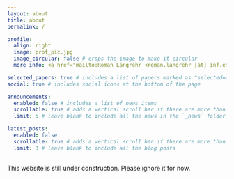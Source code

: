```yaml
---
layout: about
title: about
permalink: /

profile:
  align: right
  image: prof_pic.jpg
  image_circular: false # crops the image to make it circular
  more_info: <a href="mailto:Roman Langrehr <roman.langrehr [at] inf.ethz.ch>"><i class="ai ai-mail"></i>roman.langrehr [at] inf.ethz.ch</a></br><a href="https://orcid.org/0000-0002-4083-8073"><i class="ai ai-orcid"></i>0000-0002-4083-8073</a>

selected_papers: true # includes a list of papers marked as "selected={true}"
social: true # includes social icons at the bottom of the page

announcements:
  enabled: false # includes a list of news items
  scrollable: true # adds a vertical scroll bar if there are more than 3 news items
  limit: 5 # leave blank to include all the news in the `_news` folder

latest_posts:
  enabled: false
  scrollable: true # adds a vertical scroll bar if there are more than 3 new posts items
  limit: 3 # leave blank to include all the blog posts
---
```


This website is still under construction. Please ignore it for now.

